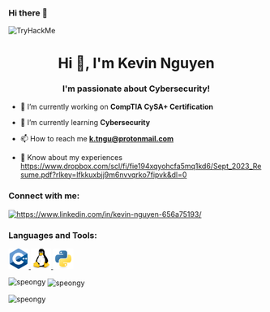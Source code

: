 ### Hi there 👋

<!--
**Speongy/Speongy** is a ✨ _special_ ✨ repository because its `README.md` (this file) appears on your GitHub profile.

Here are some ideas to get you started:

- 🔭 I’m currently working on ...
- 🌱 I’m currently learning ...
- 👯 I’m looking to collaborate on ...
- 🤔 I’m looking for help with ...
- 💬 Ask me about ...
- 📫 How to reach me: ...
- 😄 Pronouns: ...
- ⚡ Fun fact: ...
-->
<img src="https://tryhackme-badges.s3.amazonaws.com/spingy.png" alt="TryHackMe">

<h1 align="center">Hi 👋, I'm Kevin Nguyen</h1>
<h3 align="center">I'm passionate about Cybersecurity!</h3>

- 🔭 I’m currently working on **CompTIA CySA+ Certification**

- 🌱 I’m currently learning **Cybersecurity**

- 📫 How to reach me **k.tngu@protonmail.com**

- 📄 Know about my experiences https://www.dropbox.com/scl/fi/fie194xqyohcfa5mq1kd6/Sept_2023_Resume.pdf?rlkey=lfkkuxbjj9m6nvvqrko7fipvk&dl=0

<h3 align="left">Connect with me:</h3>
<p align="left">
<a href="https://linkedin.com/in/https://www.linkedin.com/in/kevin-nguyen-656a75193/" target="blank"><img align="center" src="https://raw.githubusercontent.com/rahuldkjain/github-profile-readme-generator/master/src/images/icons/Social/linked-in-alt.svg" alt="https://www.linkedin.com/in/kevin-nguyen-656a75193/" height="30" width="40" /></a>
</p>

<h3 align="left">Languages and Tools:</h3>
<p align="left"> <a href="https://www.w3schools.com/cpp/" target="_blank" rel="noreferrer"> <img src="https://raw.githubusercontent.com/devicons/devicon/master/icons/cplusplus/cplusplus-original.svg" alt="cplusplus" width="40" height="40"/> </a> <a href="https://www.linux.org/" target="_blank" rel="noreferrer"> <img src="https://raw.githubusercontent.com/devicons/devicon/master/icons/linux/linux-original.svg" alt="linux" width="40" height="40"/> </a> <a href="https://www.python.org" target="_blank" rel="noreferrer"> <img src="https://raw.githubusercontent.com/devicons/devicon/master/icons/python/python-original.svg" alt="python" width="40" height="40"/> </a> </p>

<p><img align="left" src="https://github-readme-stats.vercel.app/api/top-langs?username=speongy&show_icons=true&locale=en&layout=compact" alt="speongy" /></p>

<p>&nbsp;<img align="center" src="https://github-readme-stats.vercel.app/api?username=speongy&show_icons=true&locale=en" alt="speongy" /></p>

<p><img align="center" src="https://github-readme-streak-stats.herokuapp.com/?user=speongy&" alt="speongy" /></p>
